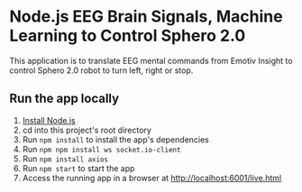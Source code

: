 # Node.js EEG Brain Signals, Machine Learning to Control Sphero 2.0

This application is to translate EEG mental commands from Emotiv Insight to control Sphero 2.0 robot to turn left, right or stop.

## Run the app locally

1. [Install Node.js][]
1. cd into this project's root directory
1. Run `npm install` to install the app's dependencies
1. Run `npm npm install ws socket.io-client`
1. Run `npm install axios`
1. Run `npm start` to start the app
1. Access the running app in a browser at <http://localhost:6001/live.html>

[Install Node.js]: https://nodejs.org/en/download/
